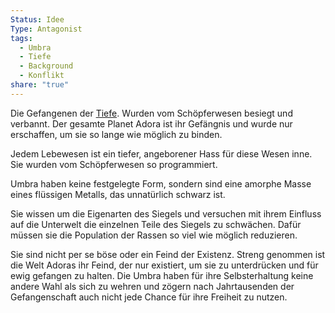 ```yaml
---
Status: Idee
Type: Antagonist
tags:
  - Umbra
  - Tiefe
  - Background
  - Konflikt
share: "true"
---
```

Die Gefangenen der [Tiefe](../../../Orte/Biome/Tiefe.md). Wurden vom Schöpferwesen besiegt und verbannt. Der gesamte Planet Adora ist ihr Gefängnis und wurde nur erschaffen, um sie so lange wie möglich zu binden. 

Jedem Lebewesen ist ein tiefer, angeborener Hass für diese Wesen inne. Sie wurden vom Schöpferwesen so programmiert. 

Umbra haben keine festgelegte Form, sondern sind eine amorphe Masse eines flüssigen Metalls, das unnatürlich schwarz ist. 

Sie wissen um die Eigenarten des Siegels und versuchen mit ihrem Einfluss auf die Unterwelt die einzelnen Teile des Siegels zu schwächen. Dafür müssen sie die Population der Rassen so viel wie möglich reduzieren. 

Sie sind nicht per se böse oder ein Feind der Existenz. Streng genommen ist die Welt Adoras ihr Feind, der nur existiert, um sie zu unterdrücken und für ewig gefangen zu halten. Die Umbra haben für ihre Selbsterhaltung keine andere Wahl als sich zu wehren und zögern nach Jahrtausenden der Gefangenschaft auch nicht jede Chance für ihre Freiheit zu nutzen. 

